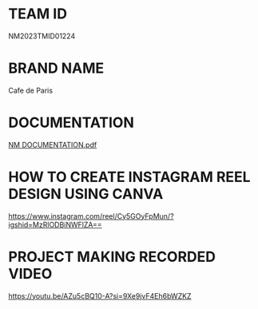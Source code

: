 # TEAM ID
NM2023TMID01224
# BRAND NAME
Cafe de Paris
# DOCUMENTATION
[NM DOCUMENTATION.pdf](https://github.com/1maryprincy/NM2023TMID01224/files/13196210/NM.DOCUMENTATION.pdf)
# HOW TO CREATE INSTAGRAM REEL DESIGN USING CANVA
https://www.instagram.com/reel/Cy5GOyFpMun/?igshid=MzRlODBiNWFlZA==
# PROJECT MAKING RECORDED VIDEO
https://youtu.be/AZu5cBQ10-A?si=9Xe9jvF4Eh6bWZKZ

